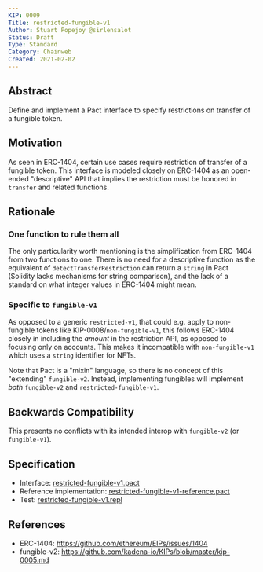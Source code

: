 ```yaml
---
KIP: 0009
Title: restricted-fungible-v1
Author: Stuart Popejoy @sirlensalot
Status: Draft
Type: Standard
Category: Chainweb
Created: 2021-02-02
---
```


## Abstract

Define and implement a Pact interface to specify restrictions on transfer of a fungible token.

## Motivation

As seen in ERC-1404, certain use cases require restriction of transfer of a fungible token. This
interface is modeled closely on ERC-1404 as an open-ended "descriptive" API that implies the
restriction must be honored in `transfer` and related functions.

## Rationale

### One function to rule them all

The only particularity worth mentioning is the simplification from ERC-1404 from two functions to
one. There is no need for a descriptive function as the equivalent of `detectTransferRestriction`
can return a `string` in Pact (Solidity lacks mechanisms for string comparison), and the lack of
a standard on what integer values in ERC-1404 might mean.

### Specific to `fungible-v1`

As opposed to a generic `restricted-v1`, that could e.g. apply to non-fungible tokens like KIP-0008/`non-fungible-v1`,
this follows ERC-1404 closely in including the _amount_ in the restriction API, as opposed to focusing
only on accounts. This makes it incompatible with `non-fungible-v1` which uses a `string` identifier
for NFTs.

Note that Pact is a "mixin" language, so there is no concept of this "extending" `fungible-v2`. Instead,
implementing fungibles will implement _both_ `fungible-v2` and `restricted-fungible-v1`.


## Backwards Compatibility

This presents no conflicts with its intended interop with `fungible-v2` (or `fungible-v1`).

## Specification

- Interface: [restricted-fungible-v1.pact](kip-0009/pact/restricted-fungible-v1.pact)
- Reference implementation: [restricted-fungible-v1-reference.pact](kip-0009/pact/restricted-fungible-v1-reference.pact)
- Test: [restricted-fungible-v1.repl](kip-0009/pact/restricted-fungible-v1.repl)

## References
* ERC-1404: <https://github.com/ethereum/EIPs/issues/1404>
* fungible-v2: <https://github.com/kadena-io/KIPs/blob/master/kip-0005.md>
